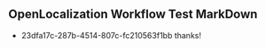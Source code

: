 ## OpenLocalization Workflow Test MarkDown
* 23dfa17c-287b-4514-807c-fc210563f1bb thanks!

<!--HONumber=Jul16_HO2-->


